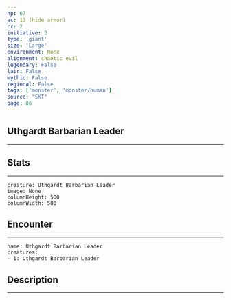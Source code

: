 ```yaml
---
hp: 67
ac: 13 (hide armor)
cr: 2
initiative: 2
type: 'giant'    
size: 'Large'
environment: None
alignment: chaotic evil
legendary: False
lair: False
mythic: False
regional: False
tags: ['monster', 'monster/human']
source: "SKT"
page: 86
---
```


## Uthgardt Barbarian Leader
---



## Stats
---

```statblock
creature: Uthgardt Barbarian Leader
image: None
columnHeight: 500
columnWidth: 500
```

## Encounter
---

```encounter-table
name: Uthgardt Barbarian Leader
creatures:
- 1: Uthgardt Barbarian Leader
```

## Description
---




